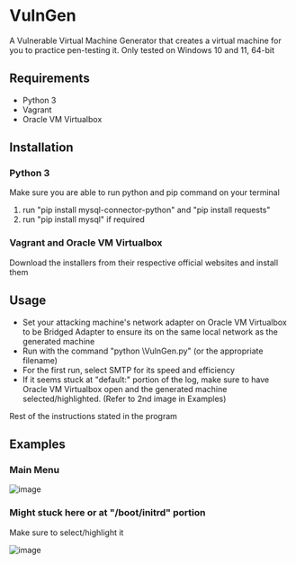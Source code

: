 # VulnGen
A Vulnerable Virtual Machine Generator that creates a virtual machine for you to practice pen-testing it.
Only tested on Windows 10 and 11, 64-bit

## Requirements
- Python 3
- Vagrant
- Oracle VM Virtualbox

## Installation
### Python 3
Make sure you are able to run python and pip command on your terminal
1. run "pip install mysql-connector-python" and "pip install requests"
2. run "pip install mysql" if required
### Vagrant and Oracle VM Virtualbox
Download the installers from their respective official websites and install them

## Usage
- Set your attacking machine's network adapter on Oracle VM Virtualbox to be Bridged Adapter to ensure its on the same local network as the generated machine
- Run with the command "python \VulnGen.py" (or the appropriate filename)
- For the first run, select SMTP for its speed and efficiency
- If it seems stuck at "default:" portion of the log, make sure to have Oracle VM Virtualbox open and the generated machine selected/highlighted. (Refer to 2nd image in Examples)

Rest of the instructions stated in the program

## Examples
### Main Menu
![image](https://github.com/W33dIndeed/VulnGen/assets/73786469/21b6cbac-23bd-47a4-922f-49f086bd5959)
### Might stuck here or at "/boot/initrd" portion
Make sure to select/highlight it

![image](https://github.com/W33dIndeed/VulnGen/assets/73786469/cb0ffe08-ad52-4b30-a08c-9c4094bc39e3)
